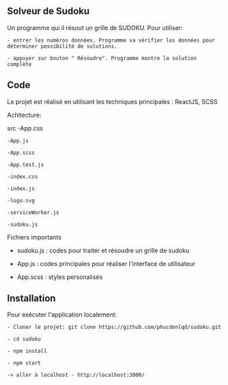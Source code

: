 ## Solveur de Sudoku

Un programme qui il résout un grille de SUDOKU. Pour utiliser:

    - entrer les numéros données. Programme va vérifier les données pour déterminer possibilité de sulutions.
    
    - appuyer sur bouton " Résoudre". Programme montre la solution complète 
    
## Code

Le projet est réalisé en utilisant les techniques principales : ReactJS, SCSS

Achitecture:

src
    -App.css
    
    -App.js
    
    -App.scss
    
    -App.test.js
    
    -index.css
    
    -index.js
    
    -logo.svg
    
    -serviceWorker.js
    
    -sudoku.js
    
Fichiers importants 

- sudoku.js : codes pour traiter et résoudre un grille de sudoku

- App.js : codes principales pour réaliser l'interface de utilisateur

- App.scss : styles personalisés


## Installation

Pour exécuter l'application localement:

    - Cloner le projet: git clone https://github.com/phucdenlqd/sudoku.git
    
    - cd sudoku
    
    - npm install
    
    - npm start
    
    -> aller à localhost - http://localhost:3000/



